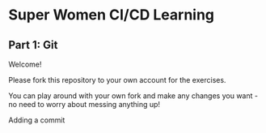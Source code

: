 # Super Women CI/CD Learning
## Part 1: Git

Welcome!

Please fork this repository to your own account for the exercises.

You can play around with your own fork and make any changes you want - no need to worry about messing anything up!


Adding a commit

